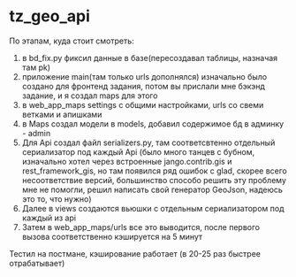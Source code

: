 # tz_geo_api

По этапам, куда стоит смотреть:
1) в bd_fix.py фиксил данные в базе(пересоздавал таблицы, назначая там pk)
2) приложение main(там только urls дополнялся) изначально было создано для фронтенд задания, потом вы прислали мне бэкэнд задание, и я создал maps для этого
3) в web_app_maps settings с общими настройками, urls со свеми ветками и апишками
4) в Maps создал модели в models, добавил содержимое бд в админку - admin
5) Для Api создал файл serializers.py, там соответсвтенно отдельный сериализатор под каждый Api (было много танцев с бубном, изначально хотел через встроенные jango.contrib.gis и rest_framework_gis, но там появился ряд ошибок с glad, скорее всего несоответствие версий, большинство способо решить эту проблему мне не помогли, решил написать свой генератор GeoJson, надеюсь это то, что нужно) 
6) Далее в views создаются вьюшки с отдельным сериализатором под каждый из api
7) Затем в web_app_maps/urls все это выводится, после первого вызова соответственно кэшируется на 5 минут

Тестил на постмане, кэширование работает (в 20-25 раз быстрее отрабатывает)
